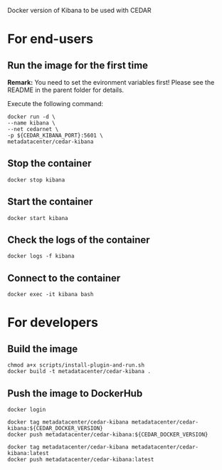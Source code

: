 Docker version of Kibana to be used with CEDAR

# For end-users

## Run the image for the first time

**Remark:** You need to set the evironment variables first! Please see the README in the parent folder for details.

Execute the following command:

````
docker run -d \
--name kibana \
--net cedarnet \
-p ${CEDAR_KIBANA_PORT}:5601 \
metadatacenter/cedar-kibana
````

## Stop the container

    docker stop kibana

## Start the container

    docker start kibana

## Check the logs of the container

    docker logs -f kibana

## Connect to the container

    docker exec -it kibana bash

# For developers

## Build the image

````
chmod a+x scripts/install-plugin-and-run.sh
docker build -t metadatacenter/cedar-kibana .
````

## Push the image to DockerHub

````
docker login

docker tag metadatacenter/cedar-kibana metadatacenter/cedar-kibana:${CEDAR_DOCKER_VERSION}
docker push metadatacenter/cedar-kibana:${CEDAR_DOCKER_VERSION}

docker tag metadatacenter/cedar-kibana metadatacenter/cedar-kibana:latest
docker push metadatacenter/cedar-kibana:latest
````